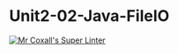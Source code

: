 # Unit2-02-Java-FileIO

[![Mr Coxall's Super Linter](https://github.com/ICS4U-ProgrammingJaydinM/Unit2-02-Java-FileIO/workflows/Mr%20Coxall's%20Super%20Linter/badge.svg)](https://github.com/ICS4U-ProgrammingJaydinM/Unit2-02-Java-FileIO/actions/)
